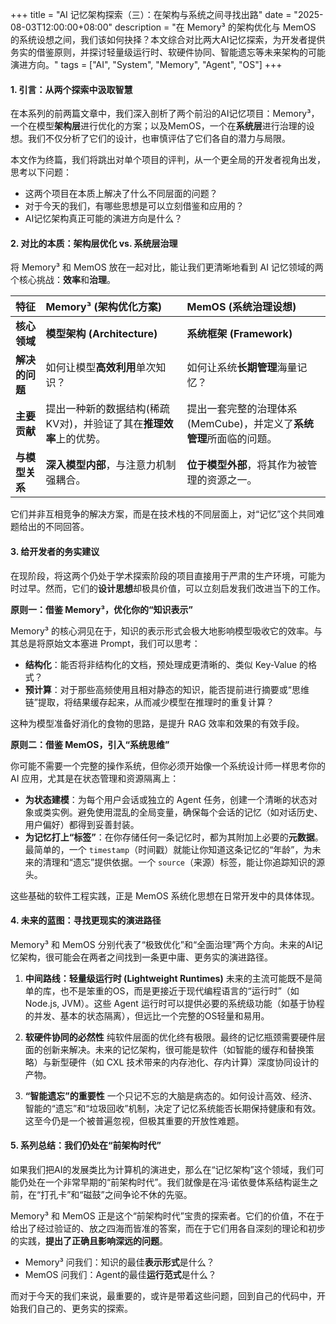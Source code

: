 +++
title = "AI 记忆架构探索（三）：在架构与系统之间寻找出路"
date = "2025-08-03T12:00:00+08:00"
description = "在 Memory³ 的架构优化与 MemOS 的系统设想之间，我们该如何抉择？本文综合对比两大AI记忆探索，为开发者提供务实的借鉴原则，并探讨轻量级运行时、软硬件协同、智能遗忘等未来架构的可能演进方向。"
tags = ["AI", "System", "Memory", "Agent", "OS"]
+++

#### 1. 引言：从两个探索中汲取智慧

在本系列的前两篇文章中，我们深入剖析了两个前沿的AI记忆项目：Memory³，一个在模型**架构层**进行优化的方案；以及MemOS，一个在**系统层**进行治理的设想。我们不仅分析了它们的设计，也审慎评估了它们各自的潜力与局限。

本文作为终篇，我们将跳出对单个项目的评判，从一个更全局的开发者视角出发，思考以下问题：

*   这两个项目在本质上解决了什么不同层面的问题？
*   对于今天的我们，有哪些思想是可以立刻借鉴和应用的？
*   AI记忆架构真正可能的演进方向是什么？

#### 2. 对比的本质：架构层优化 vs. 系统层治理

将 Memory³ 和 MemOS 放在一起对比，能让我们更清晰地看到 AI 记忆领域的两个核心挑战：**效率**和**治理**。

| 特征 | Memory³ (架构优化方案) | MemOS (系统治理设想) |
| :--- | :--- | :--- |
| **核心领域** | **模型架构 (Architecture)** | **系统框架 (Framework)** |
| **解决的问题** | 如何让模型**高效利用**单次知识？ | 如何让系统**长期管理**海量记忆？ |
| **主要贡献** | 提出一种新的数据结构(稀疏KV对)，并验证了其在**推理效率**上的优势。 | 提出一套完整的治理体系(MemCube)，并定义了**系统管理**所面临的问题。 |
| **与模型关系** | **深入模型内部**，与注意力机制强耦合。 | **位于模型外部**，将其作为被管理的资源之一。 |

它们并非互相竞争的解决方案，而是在技术栈的不同层面上，对“记忆”这个共同难题给出的不同回答。

#### 3. 给开发者的务实建议

在现阶段，将这两个仍处于学术探索阶段的项目直接用于严肃的生产环境，可能为时过早。然而，它们的**设计思想**却极具价值，可以立刻启发我们改进当下的工作。

**原则一：借鉴 Memory³，优化你的“知识表示”**

Memory³ 的核心洞见在于，知识的表示形式会极大地影响模型吸收它的效率。与其总是将原始文本塞进 Prompt，我们可以思考：

*   **结构化**：能否将非结构化的文档，预处理成更清晰的、类似 Key-Value 的格式？
*   **预计算**：对于那些高频使用且相对静态的知识，能否提前进行摘要或“思维链”提取，将结果缓存起来，从而减少模型在推理时的重复计算？

这种为模型准备好消化的食物的思路，是提升 RAG 效率和效果的有效手段。

**原则二：借鉴 MemOS，引入“系统思维”**

你可能不需要一个完整的操作系统，但你必须开始像一个系统设计师一样思考你的 AI 应用，尤其是在状态管理和资源隔离上：

*   **为状态建模**：为每个用户会话或独立的 Agent 任务，创建一个清晰的状态对象或类实例。避免使用混乱的全局变量，确保每个会话的记忆（如对话历史、用户偏好）都得到妥善封装。
*   **为记忆打上“标签”**：在你存储任何一条记忆时，都为其附加上必要的**元数据**。最简单的，一个 `timestamp`（时间戳）就能让你知道这条记忆的“年龄”，为未来的清理和“遗忘”提供依据。一个 `source`（来源）标签，能让你追踪知识的源头。

这些基础的软件工程实践，正是 MemOS 系统化思想在日常开发中的具体体现。

#### 4. 未来的蓝图：寻找更现实的演进路径

Memory³ 和 MemOS 分别代表了“极致优化”和“全面治理”两个方向。未来的AI记忆架构，很可能会在两者之间找到一条更中庸、更务实的演进路径。

1.  **中间路线：轻量级运行时 (Lightweight Runtimes)**
    未来的主流可能既不是简单的库，也不是笨重的OS，而是更接近于现代编程语言的“运行时”（如 Node.js, JVM）。这些 Agent 运行时可以提供必要的系统级功能（如基于协程的并发、基本的状态隔离），但远比一个完整的OS轻量和易用。

2.  **软硬件协同的必然性**
    纯软件层面的优化终有极限。最终的记忆瓶颈需要硬件层面的创新来解决。未来的记忆架构，很可能是软件（如智能的缓存和替换策略）与新型硬件（如 CXL 技术带来的内存池化、存内计算）深度协同设计的产物。

3.  **“智能遗忘”的重要性**
    一个只记不忘的大脑是病态的。如何设计高效、经济、智能的“遗忘”和“垃圾回收”机制，决定了记忆系统能否长期保持健康和有效。这至今仍是一个被普遍忽视，但极其重要的开放性难题。

#### 5. 系列总结：我们仍处在“前架构时代”

如果我们把AI的发展类比为计算机的演进史，那么在“记忆架构”这个领域，我们可能仍处在一个非常早期的“前架构时代”。我们就像是在冯·诺依曼体系结构诞生之前，在“打孔卡”和“磁鼓”之间争论不休的先驱。

Memory³ 和 MemOS 正是这个“前架构时代”宝贵的探索者。它们的价值，不在于给出了经过验证的、放之四海而皆准的答案，而在于它们用各自深刻的理论和初步的实践，**提出了正确且影响深远的问题**。

*   Memory³ 问我们：知识的最佳**表示形式**是什么？
*   MemOS 问我们：Agent的最佳**运行范式**是什么？

而对于今天的我们来说，最重要的，或许是带着这些问题，回到自己的代码中，开始我们自己的、更务实的探索。